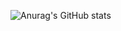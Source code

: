 ![Anurag's GitHub stats](https://github-readme-stats.vercel.app/api?username=QuantumaStelata&show_icons=true&theme=tokyonight)

